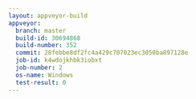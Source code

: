 ```yaml
---
layout: appveyor-build
appveyor:
  branch: master
  build-id: 30694868
  build-number: 352
  commit: 28febbe8df2fc4a429c707023ec3050ba897128e
  job-id: k4wdojkhbk3iobxt
  job-number: 2
  os-name: Windows
  test-result: 0
---
```

